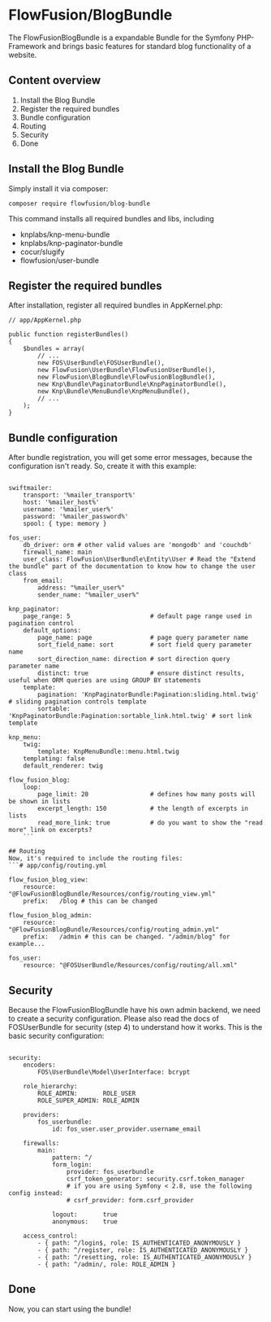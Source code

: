 # FlowFusion/BlogBundle
The FlowFusionBlogBundle is a expandable Bundle for the Symfony PHP-Framework and brings basic features for standard blog functionality of a website.

## Content overview  
1. Install the Blog Bundle 
1. Register the required bundles
1. Bundle configuration
1. Routing 
1. Security
1. Done

## Install the Blog Bundle

Simply install it via composer:

`composer require flowfusion/blog-bundle`

This command installs all required bundles and libs, including

*	knplabs/knp-menu-bundle
*	knplabs/knp-paginator-bundle
*	cocur/slugify
*	flowfusion/user-bundle

## Register the required bundles
After installation, register all required bundles in AppKernel.php:

```<?php
// app/AppKernel.php
 
public function registerBundles()
{
    $bundles = array(
        // ...
		new FOS\UserBundle\FOSUserBundle(),
        new FlowFusion\UserBundle\FlowFusionUserBundle(),
		new FlowFusion\BlogBundle\FlowFusionBlogBundle(),
		new Knp\Bundle\PaginatorBundle\KnpPaginatorBundle(),
		new Knp\Bundle\MenuBundle\KnpMenuBundle(),
        // ...
    );
}
```

## Bundle configuration
After bundle registration, you will get some error messages, because the configuration isn't ready. So, create it with this example:

```# app/config/config.yml

swiftmailer:
    transport: '%mailer_transport%'
    host: '%mailer_host%'
    username: '%mailer_user%'
    password: '%mailer_password%'
    spool: { type: memory }

fos_user:
    db_driver: orm # other valid values are 'mongodb' and 'couchdb'
    firewall_name: main
    user_class: FlowFusion\UserBundle\Entity\User # Read the "Extend the bundle" part of the documentation to know how to change the user class
    from_email:
        address: "%mailer_user%"
        sender_name: "%mailer_user%"

knp_paginator:
    page_range: 5                      # default page range used in pagination control
    default_options:
        page_name: page                # page query parameter name
        sort_field_name: sort          # sort field query parameter name
        sort_direction_name: direction # sort direction query parameter name
        distinct: true                 # ensure distinct results, useful when ORM queries are using GROUP BY statements
    template:
        pagination: 'KnpPaginatorBundle:Pagination:sliding.html.twig'     # sliding pagination controls template
        sortable: 'KnpPaginatorBundle:Pagination:sortable_link.html.twig' # sort link template

knp_menu:
    twig:
        template: KnpMenuBundle::menu.html.twig
    templating: false
    default_renderer: twig

flow_fusion_blog:
    loop:
        page_limit: 20 				   # defines how many posts will be shown in lists
        excerpt_length: 150			   # the length of excerpts in lists
        read_more_link: true           # do you want to show the "read more" link on excerpts?
	```

## Routing
Now, it's required to include the routing files:
```# app/config/routing.yml

flow_fusion_blog_view:
    resource: "@FlowFusionBlogBundle/Resources/config/routing_view.yml"
    prefix:   /blog # this can be changed

flow_fusion_blog_admin:
    resource: "@FlowFusionBlogBundle/Resources/config/routing_admin.yml"
    prefix:   /admin # this can be changed. "/admin/blog" for example...

fos_user:
    resource: "@FOSUserBundle/Resources/config/routing/all.xml"
```

## Security
Because the FlowFusionBlogBundle have his own admin backend, we need to create a security configuration. Please also read the docs of FOSUserBundle for security (step 4) to understand how it works.
This is the basic security configuration:
```# app/config/security.yml

security:
    encoders:
        FOS\UserBundle\Model\UserInterface: bcrypt

    role_hierarchy:
        ROLE_ADMIN:       ROLE_USER
        ROLE_SUPER_ADMIN: ROLE_ADMIN

    providers:
        fos_userbundle:
            id: fos_user.user_provider.username_email

    firewalls:
        main:
            pattern: ^/
            form_login:
                provider: fos_userbundle
                csrf_token_generator: security.csrf.token_manager
                # if you are using Symfony < 2.8, use the following config instead:
                # csrf_provider: form.csrf_provider

            logout:       true
            anonymous:    true

    access_control:
        - { path: ^/login$, role: IS_AUTHENTICATED_ANONYMOUSLY }
        - { path: ^/register, role: IS_AUTHENTICATED_ANONYMOUSLY }
        - { path: ^/resetting, role: IS_AUTHENTICATED_ANONYMOUSLY }
        - { path: ^/admin/, role: ROLE_ADMIN }
```

## Done
Now, you can start using the bundle!
